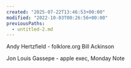 ```yaml
---
created: "2025-07-22T13:46:53+00:00"
modified: "2022-10-03T00:26:56+00:00"
previousPaths:
  - untitled-2.md
---
```

Andy Hertzfield - folklore.org
Bill Ackinson

Jon Louis Gassepe - apple exec, Monday Note

